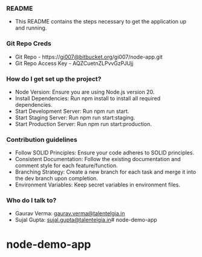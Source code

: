### README ###

* This README contains the steps necessary to get the application up and running.

### Git Repo Creds ###

* Git Repo - https://gi007@bitbucket.org/gi007/node-app.git
* Git Repo Access Key - AQZCuetnZLPvvGzPJUjj

### How do I get set up the project? ###

* Node Version: Ensure you are using Node.js version 20.
* Install Dependencies: Run npm install to install all required dependencies.
* Start Development Server: Run npm run start.
* Start Staging Server: Run npm run start:staging.
* Start Production Server: Run npm run start:production.

### Contribution guidelines ###

* Follow SOLID Principles: Ensure your code adheres to SOLID principles.
* Consistent Documentation: Follow the existing documentation and comment style for each feature/function.
* Branching Strategy: Create a new branch for each task and merge it into the dev branch upon completion.
* Environment Variables: Keep secret variables in environment files.

### Who do I talk to? ###

* Gaurav Verma: gaurav.verma@talentelgia.in
* Sujal Gupta: sujal.gupta@talentelgia.in# node-demo-app
# node-demo-app
